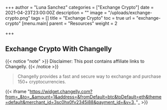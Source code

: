 +++
author = "Luna Sanchez"
categories = ["Exchange Crypto"]
date = 2021-04-23T23:00:00Z
description = ""
image = "/uploads/exchange-crypto.png"
tags = []
title = "Exchange Crypto"
toc = true
url = "exchange-crypto"
[menu.main]
parent = "Resources"
weight = 2

+++
## Exchange Crypto With Changelly

{{< notice "note" >}} Disclaimer: This post contains affiliate links to Changelly. {{< /notice >}}

> Changelly provides a fast and secure way to exchange and purchase 150+ cryptocurrencies.

{{< iframe "https://widget.changelly.com?from=_&to=_&amount=1&address=&fromDefault=btc&toDefault=eth&theme=default&merchant_id=3sc0hx0fv2345i88&payment_id=&v=3_"_ >}}